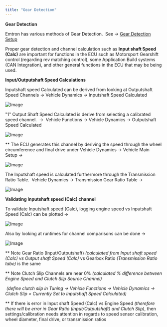 ```yaml
---
title: "Gear Detection"
---
```



**Gear Detection**


Emtron has various methods of Gear Detection.&nbsp; See -\> [Gear Detection Setup](<Newtopic480.md>)

Proper gear detection and channel calculation such as **Input shaft Speed (Calc)** are important for functions in the ECU such as Motorsport Gearshift control (regarding rev matching control), some Application Build systems (CAN Integration), and other general functions in the ECU that may be being used.



**Input/Outputshaft Speed Calculations**



Inputshaft speed Calculated can be derived from looking at Outputshaft Speed Channels -\> Vehicle Dynamics -\> Inputshaft Speed Calculated


![Image](</lib/NewItem884.png>)


"1" Output Shaft Speed Calculated is derive from selecting a calibrated speed channel.&nbsp; -\>&nbsp; Vehicle Functions -\> Vehicle Dynamics -\> Outputshaft Speed Calculated


![Image](</lib/NewItem880.png>)



\*\* The ECU generates this channel by deriving the speed through the wheel circumference and final drive under Vehicle Dynamics -\> Vehicle Main Setup -\>&nbsp;


![Image](</lib/NewItem883.png>)



The Inputshaft speed is calculated furthermore through the Transmission Ratio Table.&nbsp; Vehicle Dynamics -\> Transmission Gear Ratio Table -\>

![Image](</lib/NewItem885.png>)




**Validating Inputshaft speed (Calc) channel**


To validate Inputshaft speed (Calc), logging engine speed vs Inputshaft Speed (Calc) can be plotted -\>&nbsp;



![Image](</lib/NewItem887.png>)




Also by looking at runtimes for channel comparisons can be done -\>&nbsp;


![Image](</lib/NewItem886.png>)


\*\* Note Gear Ratio (Input/Outputshaft) *(calculated from Input shaft speed (Calc) vs Output shaft Speed (Calc)* vs Gearbox Ratio *(Transmission Ratio tabe)* is the same

\*\* Note Clutch Slip Channels are near 0% *(calculated % difference between Engine Speed and Clutch Slip Source Channel)*

&nbsp;*(define clutch slip in Tuning -\> Vehicle Functions -\> Vehicle Dynamics -\> Clutch Slip = Currently Set to Inputshaft Speed Calculated)*



\*\* If there is error in Input shaft Speed (Calc) vs Engine Speed *(therefore there will be error in Gear Ratio (Input/Outputshaft) and Clutch Slip)*, then settings/calibration needs attention in regards to speed sensor calibration, wheel diameter, final drive, or transmission ratios


